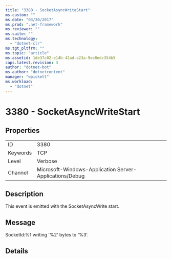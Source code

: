 ```yaml
---
title: "3380 - SocketAsyncWriteStart"
ms.custom: ""
ms.date: "03/30/2017"
ms.prod: ".net-framework"
ms.reviewer: ""
ms.suite: ""
ms.technology: 
  - "dotnet-clr"
ms.tgt_pltfrm: ""
ms.topic: "article"
ms.assetid: 1de37c02-e14b-42ad-a23a-9ee8edc354b5
caps.latest.revision: 3
author: "dotnet-bot"
ms.author: "dotnetcontent"
manager: "wpickett"
ms.workload: 
  - "dotnet"
---
```

# 3380 - SocketAsyncWriteStart
## Properties  
  
|||  
|-|-|  
|ID|3380|  
|Keywords|TCP|  
|Level|Verbose|  
|Channel|Microsoft-Windows-Application Server-Applications/Debug|  
  
## Description  
 This event is emitted with the SocketAsyncWrite start.  
  
## Message  
 SocketId:%1 writing '%2' bytes to '%3'.  
  
## Details
